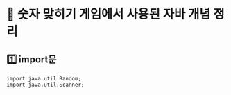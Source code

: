 # 🧠 숫자 맞히기 게임에서 사용된 자바 개념 정리

## 1️⃣ import문
```basic
import java.util.Random;
import java.util.Scanner;
```
